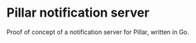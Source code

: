 Pillar notification server
==========================

Proof of concept of a notification server for Pillar, written in Go.
